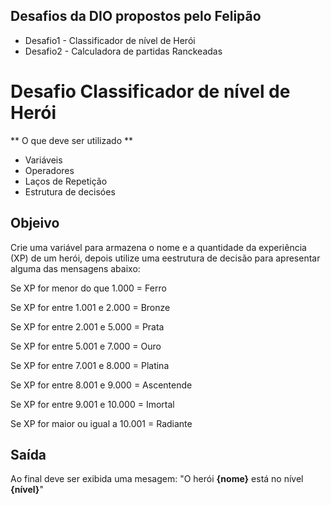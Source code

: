 ## Desafios da DIO propostos pelo Felipão

- Desafio1 - Classificador de nível de Herói
- Desafio2 - Calculadora de partidas Ranckeadas


# Desafio Classificador de nível de Herói

** O que deve ser utilizado **

- Variáveis
- Operadores
- Laços de Repetição
- Estrutura de decisóes

## Objeivo

Crie uma variável para armazena o nome e a quantidade 
da experiência (XP) de um herói, depois utilize uma eestrutura de 
decisão para apresentar alguma das mensagens abaixo:

Se XP for menor do que 1.000 = Ferro

Se XP for entre 1.001 e 2.000 = Bronze

Se XP for entre 2.001 e 5.000 = Prata

Se XP for entre 5.001 e 7.000 = Ouro

Se XP for entre 7.001 e 8.000 = Platina

Se XP for entre 8.001 e 9.000 = Ascentende

Se XP for entre 9.001 e 10.000 = Imortal

Se XP for maior ou igual a 10.001 = Radiante

## Saída

Ao final deve ser exibida uma mesagem:
"O herói **{nome}** está no nível **{nível}**"
